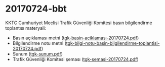 # 20170724-bbt
KKTC Cumhuriyet Meclisi Trafik Güvenliği Komitesi basın bilgilendirme toplantısı materyali:
- Basın açıklaması metni ([tgk-basin-aciklaması-20170724.pdf](tgk-basin-aciklaması-20170724.pdf))
- Bilgilendirme notu metni ([tgk-bilgi-notu-basin-bilgilendirme-toplantisi-20170724.pdf](tgk-bilgi-notu-basin-bilgilendirme-toplantisi-20170724.pdf))
- Sunum ([tgk-sunum.pdf](tgk-sunum.pdf))
- Trafik Güvenliği Komitesi şeması ([tgk-semasi-20170724.pdf](tgk-semasi-20170724.pdf)) 
